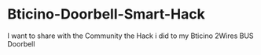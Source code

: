 # Bticino-Doorbell-Smart-Hack
I want to share with the Community the Hack i did to my Bticino 2Wires BUS Doorbell
